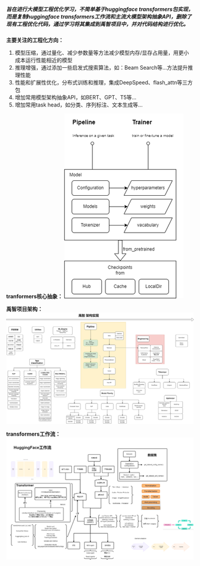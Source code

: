 ##### 旨在进行大模型工程优化学习，不简单基于huggingface transformers包实现，而是复制huggingface transformers工作流和主流大模型架构抽象API，删除了现有工程优化代码，通过学习将其集成到禹智项目中，并对代码结构进行优化。
__主要关注的工程化方向：__
1. 模型压缩，通过量化、减少参数量等方法减少模型内存/显存占用量，用更小成本运行性能相近的模型
2. 推理增强，通过添加一些启发式搜索算法，如：Beam Search等...方法提升推理性能
3. 性能和扩展性优化，分布式训练和推理，集成DeepSpeed、flash_attn等三方包
4. 增加常用模型架构抽象API，如BERT、GPT、T5等...
5. 增加常用task head，如分类、序列标注、文本生成等...

__tranformers核心抽象：__
![transformers包的核心抽象](./utils/img/transformers_abstract.png)

__禹智项目架构：__
![禹智项目架构](./utils/img/yuzhi_architecture.png)

__transformers工作流：__
![transformers包的工作流](./utils/img/HuggingFaceWorkflow.png)

